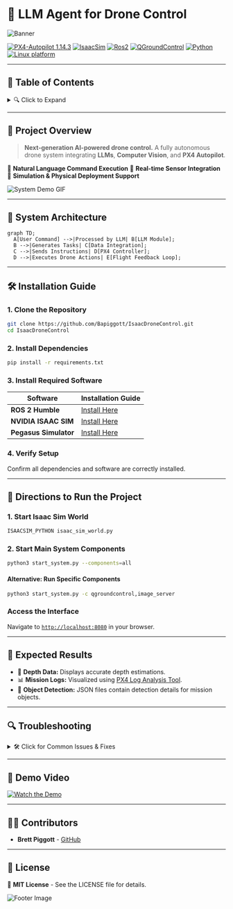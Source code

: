 # 🚀 LLM Agent for Drone Control

![Banner](https://via.placeholder.com/1200x300.png?text=LLM+Agent+for+Drone+Control)

[![PX4-Autopilot 1.14.3](https://img.shields.io/badge/PX4-Autopilot--1.14.3-green.svg)](https://docs.px4.io/main/en/releases/1.14.html)
[![IsaacSim](https://img.shields.io/badge/IsaacSim-4.5.0-silver.svg)](https://docs.isaacsim.omniverse.nvidia.com/latest/index.html)
[![Ros2](https://img.shields.io/badge/Ros2-Humble-violet.svg)](https://docs.ros.org/en/humble/Installation/Ubuntu-Install-Debs.html)
[![QGroundControl](https://img.shields.io/badge/QGroundControl-v4.4.3-yellow.svg)](https://docs.qgroundcontrol.com/master/en/qgc-user-guide/getting_started/quick_start.html)
[![Python](https://img.shields.io/badge/python-3.10-blue.svg)](https://docs.python.org/3/whatsnew/3.10.html)
[![Linux platform](https://img.shields.io/badge/platform-linux--64-orange.svg)](https://releases.ubuntu.com/22.04/)

---

## 📜 Table of Contents

<details>
  <summary>🔍 Click to Expand</summary>

1. [🌟 Project Overview](#-project-overview)
2. [📐 System Architecture](#-system-architecture)
3. [🛠️ Installation Guide](#installation-guide)
4. [🚀 Directions to Run the Project](#directions-to-run-the-project)
5. [🎯 Expected Results](#expected-results)
6. [🔍 Troubleshooting](#troubleshooting)
7. [🎥 Demo Video](#demo-video)
8. [👨‍💻 Contributors](#contributors)
9. [📜 License](#license)

</details>

---

## 🌟 Project Overview

> **Next-generation AI-powered drone control.**
> A fully autonomous drone system integrating **LLMs**, **Computer Vision**, and **PX4 Autopilot**.

🔹 **Natural Language Command Execution**
🔹 **Real-time Sensor Integration**
🔹 **Simulation & Physical Deployment Support**

![System Demo GIF](https://via.placeholder.com/800x400.gif?text=Demo+of+Drone+Control)

---

## 📐 System Architecture

```mermaid
graph TD;
  A[User Command] -->|Processed by LLM| B[LLM Module];
  B -->|Generates Tasks| C[Data Integration];
  C -->|Sends Instructions| D[PX4 Controller];
  D -->|Executes Drone Actions| E[Flight Feedback Loop];
```

---

## 🛠️ Installation Guide

### 1. Clone the Repository
```bash
git clone https://github.com/Bapiggott/IsaacDroneControl.git
cd IsaacDroneControl
```

### 2. Install Dependencies
```bash
pip install -r requirements.txt
```

### 3. Install Required Software

| Software | Installation Guide |
|----------|------------------|
| **ROS 2 Humble** | [Install Here](https://docs.ros.org/en/humble/Installation/Ubuntu-Install-Debs.html) |
| **NVIDIA ISAAC SIM** | [Install Here](https://docs.omniverse.nvidia.com/isaacsim/latest/installation/install_workstation.html) |
| **Pegasus Simulator** | [Install Here](https://pegasussimulator.github.io/PegasusSimulator/source/setup/installation.html#installing-the-pegasus-simulator) |

### 4. Verify Setup
Confirm all dependencies and software are correctly installed.

---

## 🚀 Directions to Run the Project

### 1. Start Isaac Sim World
```bash
ISAACSIM_PYTHON isaac_sim_world.py
```

### 2. Start Main System Components
```bash
python3 start_system.py --components=all
```

#### Alternative: Run Specific Components
```bash
python3 start_system.py -c qgroundcontrol,image_server
```

### Access the Interface
Navigate to [`http://localhost:8080`](http://localhost:8080) in your browser.

---

## 🎯 Expected Results

- 📍 **Depth Data:** Displays accurate depth estimations.
- 📊 **Mission Logs:** Visualized using [PX4 Log Analysis Tool](https://logs.px4.io/).
- 🎯 **Object Detection:** JSON files contain detection details for mission objects.

---

## 🔍 Troubleshooting

<details>
  <summary>🛠️ Click for Common Issues & Fixes</summary>

- **Component Not Starting?** Ensure dependencies are installed and verify configurations.
- **Simulation Lag?** Allocate more system resources or lower rendering settings.
- **Interface Not Loading?** Confirm `--interface_port` is correctly set.

</details>

---

## 🎥 Demo Video

[![Watch the Demo](https://via.placeholder.com/800x400.png?text=Click+to+Watch+Demo)](https://example.com/demo)

---

## 👨‍💻 Contributors

- **Brett Piggott** - [GitHub](https://github.com/Bapiggott)

---

## 📜 License

📄 **MIT License** - See the LICENSE file for details.

![Footer Image](https://via.placeholder.com/1200x200.png?text=Thank+You+for+Visiting)
